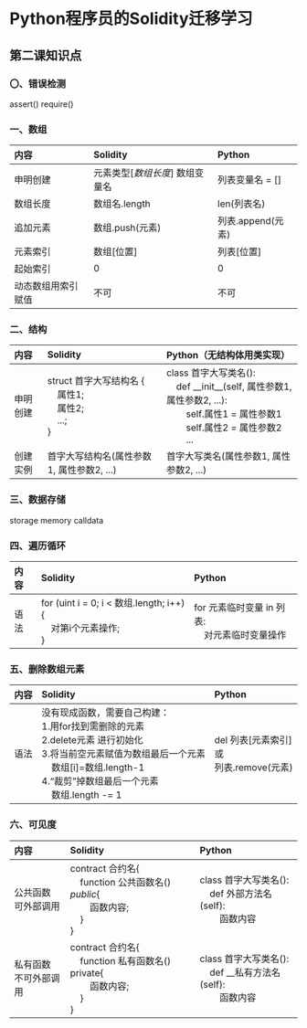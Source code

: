 # Python程序员的Solidity迁移学习

## 第二课知识点

### 〇、错误检测

assert()
require()

### 一、数组

| 内容 | Solidity | Python |
| :-- | :-- | :-- |
| 申明创建 | 元素类型[*数组长度*] 数组变量名|列表变量名 = [] |
| 数组长度 | 数组名.length |len(列表名) |
| 追加元素 | 数组.push(元素) |列表.append(元素) |
| 元素索引 | 数组[位置] |列表[位置] |
| 起始索引 | 0 | 0 |
| 动态数组用索引赋值 | 不可 |不可 |


### 二、结构

| 内容 | Solidity | Python（无结构体用类实现） |
| :-- | :-- | :-- |
| 申明创建 | struct 首字大写结构名 {<br>&nbsp;&nbsp;&nbsp;&nbsp;属性1;<br>&nbsp;&nbsp;&nbsp;&nbsp;属性2;<br>&nbsp;&nbsp;&nbsp;&nbsp;...;<br>}|class 首字大写类名():<br>&nbsp;&nbsp;&nbsp;&nbsp;def \_\_init\_\_(self, 属性参数1, 属性参数2, ...):<br>&nbsp;&nbsp;&nbsp;&nbsp;&nbsp;&nbsp;&nbsp;&nbsp;self.属性1 = 属性参数1<br>&nbsp;&nbsp;&nbsp;&nbsp;&nbsp;&nbsp;&nbsp;&nbsp;self.属性2 = 属性参数2<br>&nbsp;&nbsp;&nbsp;&nbsp;&nbsp;&nbsp;&nbsp;&nbsp;...|
| 创建实例 | 首字大写结构名(属性参数1, 属性参数2, ...) | 首字大写类名(属性参数1, 属性参数2, ...) |


### 三、数据存储

storage
memory
calldata


### 四、遍历循环

| 内容 | Solidity | Python |
| :-- | :-- | :-- |
| 语法 | for (uint i = 0; i < 数组.length; i++) {<br>&nbsp;&nbsp;&nbsp;&nbsp;对第i个元素操作;<br>} | for 元素临时变量 in 列表:<br>&nbsp;&nbsp;&nbsp;&nbsp;对元素临时变量操作 |


### 五、删除数组元素

| 内容 | Solidity | Python |
| :-- | :-- | :-- |
| 语法 | 没有现成函数，需要自己构建：<br>1.用for找到需删除的元素<br>2.delete元素 进行初始化<br>3.将当前空元素赋值为数组最后一个元素<br>&nbsp;&nbsp;&nbsp;&nbsp;数组[i]=数组.length-1<br>4.“裁剪”掉数组最后一个元素<br>&nbsp;&nbsp;&nbsp;&nbsp;数组.length -= 1| del 列表[元素索引]<br>或<br>列表.remove(元素) |

### 六、可见度

| 内容 | Solidity | Python |
| :-- | :-- | :-- |
| 公共函数<br>可外部调用 | contract 合约名{<br>&nbsp;&nbsp;&nbsp;&nbsp;function 公共函数名() *public*{<br>&nbsp;&nbsp;&nbsp;&nbsp;&nbsp;&nbsp;&nbsp;&nbsp;函数内容;<br>&nbsp;&nbsp;&nbsp;&nbsp;}<br>} |class 首字大写类名():<br>&nbsp;&nbsp;&nbsp;&nbsp;def 外部方法名(self):<br>&nbsp;&nbsp;&nbsp;&nbsp;&nbsp;&nbsp;&nbsp;&nbsp;函数内容 |
| 私有函数<br>不可外部调用 | contract 合约名{<br>&nbsp;&nbsp;&nbsp;&nbsp;function 私有函数名() private{<br>&nbsp;&nbsp;&nbsp;&nbsp;&nbsp;&nbsp;&nbsp;&nbsp;函数内容;<br>&nbsp;&nbsp;&nbsp;&nbsp;}<br>} |class 首字大写类名():<br>&nbsp;&nbsp;&nbsp;&nbsp;def \_\_私有方法名(self):<br>&nbsp;&nbsp;&nbsp;&nbsp;&nbsp;&nbsp;&nbsp;&nbsp;函数内容 |

